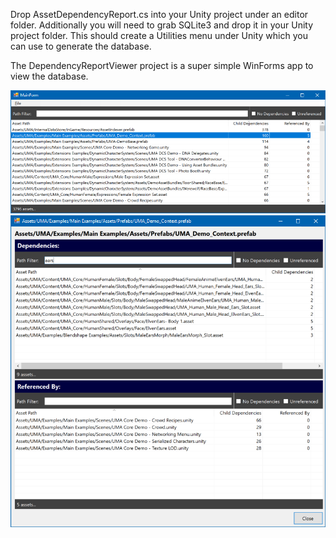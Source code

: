 Drop AssetDependencyReport.cs into your Unity project under an editor folder.  Additionally you will need to grab SQLite3 and drop it in your Unity project folder.  This should create a Utilities menu under Unity which you can use to generate the database.

The DependencyReportViewer project is a super simple WinForms app to view the database.

![Main Window](Main.png?raw=true "Main window")
![Detail Window](Detail.png?raw=true "Detail window")